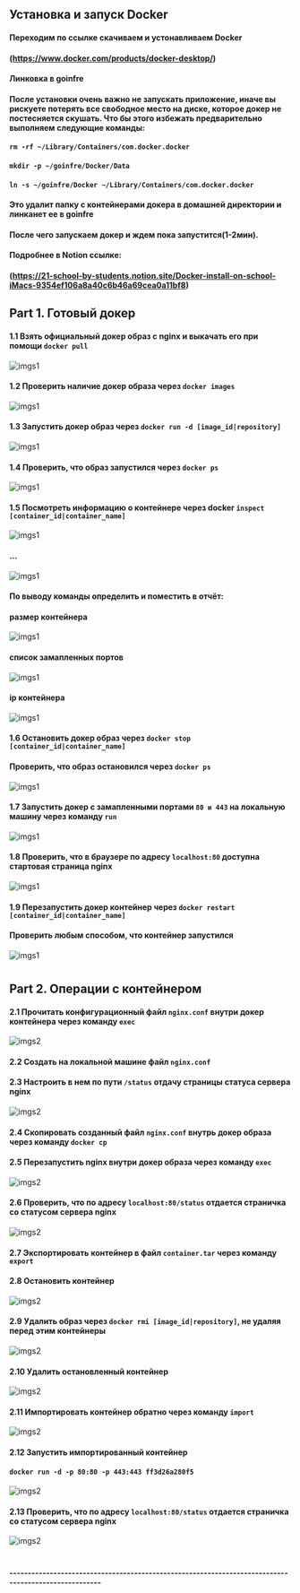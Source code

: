 ## Установка и запуск Docker
#### Переходим по ссылке скачиваем и устонавливаем Docker
#### (https://www.docker.com/products/docker-desktop/)
####
#### Линковка в goinfre
#### После установки очень **важно** не запускать приложение, иначе вы рискуете потерять все свободное место на диске, которое докер не постесняется скушать. Что бы этого избежать предварительно выполняем следующие команды:
#### `rm -rf ~/Library/Containers/com.docker.docker`
#### `mkdir -p ~/goinfre/Docker/Data`
#### `ln -s ~/goinfre/Docker ~/Library/Containers/com.docker.docker`
#### Это удалит папку с контейнерами докера в домашней директории и линканет ее в goinfre
#### После чего запускаем докер и ждем пока запустится(1-2мин).
#### Подробнее в Notion ссылке:
#### (https://21-school-by-students.notion.site/Docker-install-on-school-iMacs-9354ef106a8a40c6b46a69cea0a11bf8)
####
####

## Part 1. Готовый докер
####
#### 1.1 Взять официальный докер образ с nginx и выкачать его при помощи `docker pull`
![imgs1](./imgs/part1/1_pullNginx.png)
####
#### 1.2 Проверить наличие докер образа через `docker images`
![imgs1](./imgs/part1/2_dockerImages.png)
####
#### 1.3 Запустить докер образ через `docker run -d [image_id|repository]`
![imgs1](./imgs/part1/3_dockerRun.png)
####
#### 1.4 Проверить, что образ запустился через `docker ps`
![imgs1](./imgs/part1/4_dockerPs.png)
####
#### 1.5 Посмотреть информацию о контейнере через docker `inspect [container_id|container_name]`
![imgs1](./imgs/part1/5.1_dockerInspect.png)
#### ...
![imgs1](./imgs/part1/5.2_dockerInspect.png)
####
#### По выводу команды определить и поместить в отчёт: 
#### размер контейнера
![imgs1](./imgs/part1/5.3_dockerInspect.png)
####
#### список замапленных портов
![imgs1](./imgs/part1/5.4_dockerInspect.png)
####
#### ip контейнера
![imgs1](./imgs/part1/5.5_dockerInspect.png)
####
#### 1.6 Остановить докер образ через `docker stop [container_id|container_name]`
#### Проверить, что образ остановился через `docker ps`
![imgs1](./imgs/part1/6_dockerStop.png)
####
#### 1.7 Запустить докер с замапленными портами `80 и 443` на локальную машину через команду `run`
![imgs1](./imgs/part1/7_run80_443.png)
####
#### 1.8 Проверить, что в браузере по адресу `localhost:80` доступна стартовая страница nginx
![imgs1](./imgs/part1/8_checkPort80.png)
####
#### 1.9 Перезапустить докер контейнер через `docker restart [container_id|container_name]`
#### Проверить любым способом, что контейнер запустился
![imgs1](./imgs/part1/9_restrart.png)

####
#
####

## Part 2. Операции с контейнером
#### 2.1 Прочитать конфигурационный файл `nginx.conf` внутри докер контейнера через команду `exec`
![imgs2](./imgs/part2/1_execNginxConf.png)
####
#### 2.2 Создать на локальной машине файл `nginx.conf`
#### 2.3 Настроить в нем по пути `/status` отдачу страницы статуса сервера nginx
![imgs2](./imgs/part2/2_localNginxConf.png)
####
#### 2.4 Скопировать созданный файл `nginx.conf` внутрь докер образа через команду `docker cp`
#### 2.5 Перезапустить nginx внутри докер образа через команду `exec`
![imgs2](./imgs/part2/3_cpReload.png)
####
#### 2.6 Проверить, что по адресу `localhost:80/status` отдается страничка со статусом сервера nginx
![imgs2](./imgs/part2/4_status.png)
####
#### 2.7 Экспортировать контейнер в файл `container.tar` через команду `export`
#### 2.8 Остановить контейнер
![imgs2](./imgs/part2/5_exportTarStop.png)
####
#### 2.9 Удалить образ через `docker rmi [image_id|repository]`, не удаляя перед этим контейнеры
![imgs2](./imgs/part2/6_rmi_image.png)
####
#### 2.10 Удалить остановленный контейнер
![imgs2](./imgs/part2/7_rm_stopCont.png)
####
#### 2.11 Импортировать контейнер обратно через команду `import`
![imgs2](./imgs/part2/8_import.png)
####
#### 2.12 Запустить импортированный контейнер
#### `docker run -d -p 80:80 -p 443:443 ff3d26a280f5`
![imgs2](./imgs/part2/9_runNewCon.png)
####
#### 2.13 Проверить, что по адресу `localhost:80/status` отдается страничка со статусом сервера nginx
![imgs2](./imgs/part2/10_checkPort.png)

####
#
#### -----------------------------------------------------------------------------------------------------
#
####